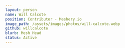 ```yaml
---
layout: person
name: Will Calcote
position: Contributor - Meshery.io
image_path: /assets/images/photos/will-calcote.webp
github: willcalcote
blurb: Mesh Head
status: Active
---
```

